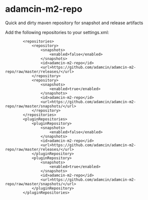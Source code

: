 adamcin-m2-repo
===============

Quick and dirty maven repository for snapshot and release artifacts 

Add the following repositories to your settings.xml:

            <repositories>
                <repository>
                    <snapshots>
                        <enabled>false</enabled>
                    </snapshots>
                    <id>adamcin-m2-repo</id>
                    <url>https://github.com/adamcin/adamcin-m2-repo/raw/master/releases/</url>
                </repository>
                <repository>
                    <snapshots>
                        <enabled>true</enabled>
                    </snapshots>
                    <id>adamcin-m2-repo</id>
                    <url>https://github.com/adamcin/adamcin-m2-repo/raw/master/snapshots/</url>
                </repository>
            </repositories>
            <pluginRepositories>
                <pluginRepository>
                    <snapshots>
                        <enabled>false</enabled>
                    </snapshots>
                    <id>adamcin-m2-repo</id>
                    <url>https://github.com/adamcin/adamcin-m2-repo/raw/master/releases/</url>
                </pluginRepository>
                <pluginRepository>
                    <snapshots>
                        <enabled>true</enabled>
                    </snapshots>
                    <id>adamcin-m2-repo</id>
                    <url>https://github.com/adamcin/adamcin-m2-repo/raw/master/snapshots/</url>
                </pluginRepository>
            </pluginRepositories>

